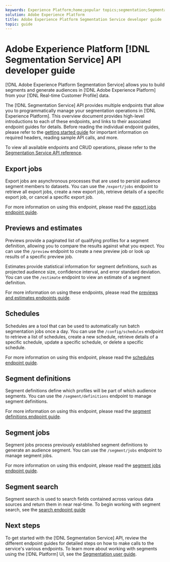 ```yaml
---
keywords: Experience Platform;home;popular topics;segmentation;Segmentation;Segmentation Service;API;api;
solution: Adobe Experience Platform
title: Adobe Experience Platform Segmentation Service developer guide
topic: guide
---
```


# Adobe Experience Platform [!DNL Segmentation Service] API developer guide

[!DNL Adobe Experience Platform Segmentation Service] allows you to build segments and generate audiences in [!DNL Adobe Experience Platform] from your [!DNL Real-time Customer Profile] data.

The [!DNL Segmentation Service] API provides multiple endpoints that allow you to programmatically manage your segmentation operations in [!DNL Experience Platform]. This overview document provides high-level introductions to each of these endpoints, and links to their associated endpoint guides for details. Before reading the individual endpoint guides, please refer to the [getting started guide](./getting-started.md) for important information on required headers, reading sample API calls, and more.

To view all available endpoints and CRUD operations, please refer to the [Segmentation Service API reference](https://www.adobe.io/apis/experienceplatform/home/api-reference.html#!acpdr/swagger-specs/segmentation.yaml).

## Export jobs

Export jobs are asynchronous processes that are used to persist audience segment members to datasets. You can use the `/export/jobs` endpoint to retrieve all export jobs, create a new export job, retrieve details of a specific export job, or cancel a specific export job.

For more information on using this endpoint, please read the [export jobs endpoint guide](./export-jobs.md).

## Previews and estimates

Previews provide a paginated list of qualifying profiles for a segment definition, allowing you to compare the results against what you expect. You can use the `/preview` endpoint to create a new preview job or look up results of a specific preview job.

Estimates provide statistical information for segment definitions, such as projected audience size, confidence interval, and error standard deviation. You can use the `/estimate` endpoint to view an estimate of a segment definition. 

For more information on using these endpoints, please read the [previews and estimates endpoints guide](./previews-and-estimates.md). 

## Schedules

Schedules are a tool that can be used to automatically run batch segmentation jobs once a day. You can use the `/config/schedules` endpoint to retrieve a list of schedules, create a new schedule, retrieve details of a specific schedule, update a specific schedule, or delete a specific schedule. 

For more information on using this endpoint, please read the [schedules endpoint guide](./schedules.md). 

## Segment definitions

Segment definitions define which profiles will be part of which audience segments. You can use the `/segment/definitions` endpoint to manage segment definitions.

For more information on using this endpoint, please read the [segment definitions endpoint guide](./segment-definitions.md). 

## Segment jobs

Segment jobs process previously established segment definitions to generate an audience segment. You can use the `/segment/jobs` endpoint to manage segment jobs.

For more information on using this endpoint, please read the [segment jobs endpoint guide](./segment-jobs.md).

## Segment search

Segment search is used to search fields contained across various data sources and return them in near real-time. To begin working with segment search, see the [search endpoint guide](segment-search.md)

## Next steps

To get started with the [!DNL Segmentation Service] API, review the different endpoint guides for detailed steps on how to make calls to the service's various endpoints. To learn more about working with segments using the [!DNL Platform] UI, see the [Segmentation user guide](../ui/overview.md).